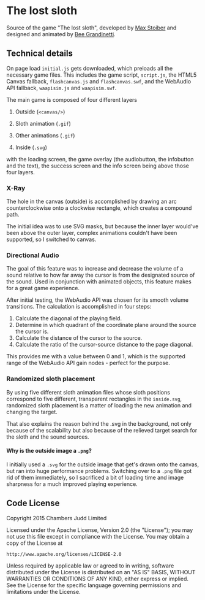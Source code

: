 # The lost sloth

Source of the game "The lost sloth", developed by [Max Stoiber](http://mxs.is/@) and designed and animated by [Bee Grandinetti](https://www.behance.net/grandinetti).

## Technical details

On page load `initial.js` gets downloaded, which preloads all the necessary game files. This includes the game script, `script.js`, the HTML5 Canvas fallback, `flashcanvas.js` and `flashcanvas.swf`, and the WebAudio API fallback, `waapisim.js` and `waapisim.swf`.

The main game is composed of four different layers

1) Outside (`<canvas/>`)

2) Sloth animation (`.gif`)

3) Other animations (`.gif`)

4) Inside (`.svg`)

with the loading screen, the game overlay (the audiobutton, the infobutton and the text), the success screen and the info screen being above those four layers.

### X-Ray

The hole in the canvas (outside) is accomplished by drawing an arc counterclockwise onto a clockwise rectangle, which creates a compound path.

The initial idea was to use SVG masks, but because the inner layer would've been above the outer layer, complex animations couldn't have been supported, so I switched to canvas.

### Directional Audio

The goal of this feature was to increase and decrease the volume of a sound relative to how far away the cursor is from the designated source of the sound. Used in conjunction with animated objects, this feature makes for a great game experience.

After initial testing, the WebAudio API was chosen for its smooth volume transitions. The calculation is accomplished in four steps:

1) Calculate the diagonal of the playing field.
2) Determine in which quadrant of the coordinate plane around the source the cursor is.
3) Calculate the distance of the cursor to the source.
4) Calculate the ratio of the cursor-source distance to the page diagonal.

This provides me with a value between 0 and 1, which is the supported range of the WebAudio API gain nodes - perfect for the purpose.

### Randomized sloth placement

By using five different sloth animation files whose sloth positions correspond to five different, transparent rectangles in the `inside.svg`, randomized sloth placement is a matter of loading the new animation and changing the target.

That also explains the reason behind the .svg in the background, not only because of the scalability but also because of the relieved target search for the sloth and the sound sources.

#### Why is the outside image a `.png`?

I initially used a `.svg` for the outside image that get's drawn onto the canvas, but ran into huge performance problems. Switching over to a `.png` file got rid of them immediately, so I sacrificed a bit of loading time and image sharpness for a much improved playing experience.

## Code License

Copyright 2015 Chambers Judd Limited

Licensed under the Apache License, Version 2.0 (the "License");
you may not use this file except in compliance with the License.
You may obtain a copy of the License at

    http://www.apache.org/licenses/LICENSE-2.0

Unless required by applicable law or agreed to in writing, software
distributed under the License is distributed on an "AS IS" BASIS,
WITHOUT WARRANTIES OR CONDITIONS OF ANY KIND, either express or implied.
See the License for the specific language governing permissions and
limitations under the License.